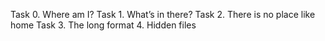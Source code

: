 Task 0. Where am I?
Task 1. What’s in there?
Task 2. There is no place like home
Task 3. The long format
4. Hidden files
